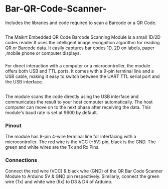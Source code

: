 # Bar-QR-Code-Scanner-
Includes the libraries and code required to scan a Barcode or a QR Code.
##
The Maikrt Embedded QR Code Barcode Scanning Module is a small 1D/2D codes reader.It uses the intelligent image recognition algorithm for reading QR or Barcode data. It  easily captures bar codes 1D, 2D on labels, paper ,mobile phone or computer displays.

###

For direct interaction with a computer or a microcontroller, the module offers both USB and TTL ports. It comes with a 9-pin terminal line and a USB cable, making it easy to switch between the UART TTL serial port and the USB interface.
##
The module scans the code directly using the USB interface and communicates the result to your host computer automatically. The host computer can move on to the next phase after receiving the data. This module's baud rate is set at 9600 by default.


### Pinout
The module has 9-pin 4-wire terminal line for interfacing with a microcontroller. The red wire is the VCC (+5V) pin, black is the GND. The green and white wires are the Tx and Rx Pins.

### Connections
Connect the red wire (VCC) & black wire (GND) of the QR Bar Code Scanner Module to Arduino 5V & GND pin respectively. Similarly, connect the green wire (Tx) and white wire (Rx) to D3 & D4 of Arduino.
